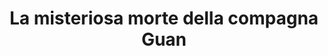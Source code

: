 ---
layout: book
title: "La misteriosa morte della compagna Guan"
author_first_name: "Xiaolong Qiu"
author_last_name: "Qiu"
cover_url: "/assets/images/book-cover-placeholder.jpg"
year: 2023
---
